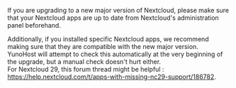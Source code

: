 If you are upgrading to a new major version of Nextcloud, please make sure that your Nextcloud apps are up to date from Nextcloud's administration panel beforehand.

Additionally, if you installed specific Nextcloud apps, we recommend making sure that they are compatible with the new major version.  
YunoHost will attempt to check this automatically at the very beginning of the upgrade, but a manual check doesn't hurt either.  
For Nextcloud 29, this forum thread might be helpful : <https://help.nextcloud.com/t/apps-with-missing-nc29-support/186782>.
